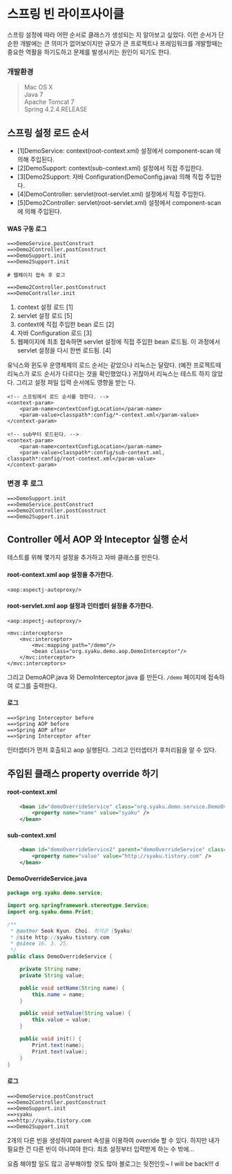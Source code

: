 # 스프링 빈 라이프사이클

스프링 설정에 따라 어떤 순서로 클래스가 생성되는 지 알아보고 싶었다.
이런 순서가 단순한 개발에는 큰 의미가 없어보이지만 규모가 큰 프로젝트나 프레임워크를 개발할때는 중요한 역활을 하기도하고 문제를 발생시키는 원인이 되기도 한다.

### 개발환경

> Mac OS X  
Java 7  
Apache Tomcat 7  
Spring 4.2.4.RELEASE  

## 스프링 설정 로드 순서

- [1]DemoService: context(root-context.xml) 설정에서 component-scan 에 의해 주입된다.
- [2]DemoSupport: context(sub-context.xml) 설정에서 직접 주입한다.
- [3]Demo2Support: 자바 Configuration(DemoConfig.java) 의해 직접 주입한다.
- [4]DemoController: servlet(root-servlet.xml) 설정에서 직접 주입한다.
- [5]Demo2Controller: servlet(root-servlet.xml) 설정에서  component-scan 에 의해 주입된다.

#### WAS 구동 로그

```
==>DemoService.postConstruct
==>Demo2Controller.postConstruct
==>DemoSupport.init
==>Demo2Support.init

# 웹페이지 접속 후 로그

==>Demo2Controller.postConstruct
==>DemoController.init
```

1. context 설정 로드 [1]
2. servlet 설정 로드 [5]
3. context에 직접 주입한 bean 로드 [2]
4. 자바 Configuration 로드 [3]
4. 웹페이지에 최초 접속하면 servlet 설정에 직접 주입한 bean 로드됨. 이 과정에서 servlet 설정을 다시 한번 로드됨. [4]

유닉스와 윈도우 운영체제의 로드 순서는 같았으나 리눅스는 달랐다. (예전 프로젝트때 리눅스가 로드 순서가 다르다는 것을 확인했었다.) 귀찮아서 리눅스는 테스트 하지 않았다. 그리고 설정 파일 입력 순서에도 영향을 받는 다.

```
<!-- 스프링에서 로드 순서를 정한다. -->
<context-param>
	<param-name>contextConfigLocation</param-name>
	<param-value>classpath*:config/*-context.xml</param-value>
</context-param>

<!-- sub부터 로드된다. -->
<context-param>
	<param-name>contextConfigLocation</param-name>
	<param-value>classpath*:config/sub-context.xml, classpath*:config/root-context.xml</param-value>
</context-param>
```

### 변경 후 로그

```
==>DemoSupport.init
==>DemoService.postConstruct
==>Demo2Controller.postConstruct
==>Demo2Support.init
```

## Controller 에서 AOP 와 Inteceptor 실행 순서

테스트를 위해 몇가지 설정을 추가하고 자바 클래스를 만든다.

#### root-context.xml aop 설정을 추가한다.

```
<aop:aspectj-autoproxy/>
```

#### root-servlet.xml aop 설정과 인터셉터 설정을 추가한다.

```
<aop:aspectj-autoproxy/>

<mvc:interceptors>
	<mvc:interceptor>
		<mvc:mapping path="/demo"/>
		<bean class="org.syaku.demo.aop.DemoInterceptor"/>
	</mvc:interceptor>
</mvc:interceptors>
```

그리고 DemoAOP.java 와 DemoInterceptor.java 를 만든다.
`/demo` 페이지에 접속하여 로그를 출력한다.

#### 로그

```
==>Spring Interceptor before
==>Spring AOP before
==>Spring AOP after
==>Spring Interceptor after
```

인터셉터가 먼저 호츨되고 aop 실행된다. 그리고 인터셉터가 후처리됨을 알 수 있다.


## 주입된 클래스 property override 하기


#### root-context.xml

```xml
	<bean id="demoOverrideService" class="org.syaku.demo.service.DemoOverrideService">
		<property name="name" value="syaku" />
	</bean>
```

#### sub-context.xml

```xml
	<bean id="demoOverrideService2" parent="demoOverrideService" class="org.syaku.demo.service.DemoOverrideService" init-method="init">
		<property name="value" value="http://syaku.tistory.com" />
	</bean>
```

#### DemoOverrideService.java

```java
package org.syaku.demo.service;

import org.springframework.stereotype.Service;
import org.syaku.demo.Print;

/**
 * @author Seok Kyun. Choi. 최석균 (Syaku)
 * @site http://syaku.tistory.com
 * @since 16. 3. 25.
 */
public class DemoOverrideService {

	private String name;
	private String value;

	public void setName(String name) {
		this.name = name;
	}

	public void setValue(String value) {
		this.value = value;
	}

	public void init() {
		Print.text(name);
		Print.text(value);
	}
}

```

#### 로그

```
==>DemoService.postConstruct
==>Demo2Controller.postConstruct
==>DemoSupport.init
==>syaku
==>http://syaku.tistory.com
==>Demo2Support.init
```

2개의 다른 빈을 생성하여 parent 속성을 이용하여 override 할 수 있다. 하지만 내가 필요한 건 다른 빈이 아니여야 한다. 최초 설정부터 입력받게 하는 수 밖에...

요즘 해야할 일도 많고 공부해야할 것도 많아 블로그는 뒷전인듯~ I will be back!!! d




